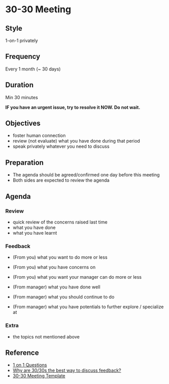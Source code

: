 # 30-30 Meeting <!-- omit in toc -->

## Style

1-on-1 privately

## Frequency

Every 1 month (~ 30 days)

## Duration

Min 30 minutes

**IF you have an urgent issue, try to resolve it NOW. Do not wait.**

## Objectives

- foster human connection
- review (not evaluate) what you have done during that period
- speak privately whatever you need to discuss

## Preparation

- The agenda should be agreed/confirmed one day before this meeting
- Both sides are expected to review the agenda

## Agenda

### Review

- quick review of the concerns raised last time
- what you have done
- what you have learnt

### Feedback

- (From you) what you want to do more or less
- (From you) what you have concerns on
- (From you) what you want your manager can do more or less

- (From manager) what you have done well
- (From manager) what you should continue to do
- (From manager) what you have potentials to further explore / specialize at

### Extra

- the topics not mentioned above

## Reference

- [1 on 1 Questions](https://github.com/VGraupera/1on1-questions "https://github.com/VGraupera/1on1-questions")
- [Why are 30/30s the best way to discuss feedback?](https://medium.com/management-matters/why-are-30-30s-the-best-way-to-discuss-feedback-085bfa4872e9 "https://medium.com/management-matters/why-are-30-30s-the-best-way-to-discuss-feedback-085bfa4872e9")
- [30-30 Meeting Template](https://github.com/adamwan-nexplore/30-30-template)
